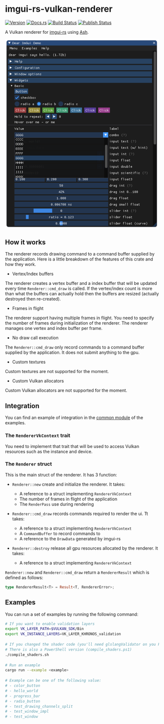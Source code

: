 # imgui-rs-vulkan-renderer

[![Version](https://img.shields.io/crates/v/imgui-rs-vulkan-renderer.svg)](https://crates.io/crates/imgui-rs-vulkan-renderer)
[![Docs.rs](https://docs.rs/imgui-rs-vulkan-renderer/badge.svg)](https://docs.rs/imgui-rs-vulkan-renderer)
[![Build Status](https://github.com/adrien-ben/imgui-rs-vulkan-renderer/workflows/Cross-platform%20build/badge.svg)](https://github.com/adrien-ben/imgui-rs-vulkan-renderer/actions)
[![Publish Status](https://github.com/adrien-ben/imgui-rs-vulkan-renderer/workflows/Publish/badge.svg)](https://github.com/adrien-ben/imgui-rs-vulkan-renderer/actions)

A Vulkan renderer for [imgui-rs][imgui-rs] using [Ash][ash].

![screenshot][screenshot]

## How it works

The renderer records drawing command to a command buffer supplied by the application. Here is a little breakdown of the features of this crate and how they work.

- Vertex/Index buffers

The renderer creates a vertex buffer and a index buffer that will be updated every time
`Renderer::cmd_draw` is called. If the vertex/index count is more than what the buffers can
actually hold then the buffers are resized (actually destroyed then re-created).

- Frames in flight

The renderer support having multiple frames in flight. You need to specify the number of frames
during initialization of the renderer. The renderer manages one vertex and index buffer per frame.

- No draw call execution

The `Renderer::cmd_draw` only record commands to a command buffer supplied by the application. It does not submit anything to the gpu.

- Custom textures

Custom textures are not supported for the moment.

- Custom Vulkan allocators

Custom Vulkan allocators are not supported for the moment.

## Integration

You can find an example of integration in the [common module](examples/common/mod.rs) of the examples.

### The `RendererVkContext` trait

You need to implement that trait that will be used to access Vulkan resources such as the instance and device.

### The `Renderer` struct

This is the main struct of the renderer. It has 3 function:

- `Renderer::new` create and initialize the renderer. It takes:
  - A reference to a struct implementing `RendererVkContext`
  - The number of frames in flight of the application
  - The `RenderPass` use during rendering

- `Renderer::cmd_draw` records commands required to render the ui. Tt takes:
  - A reference to a struct implementing `RendererVkContext`
  - A `CommandBuffer` to record commands to
  - A reference to the `DrawData` generated by imgui-rs

- `Renderer::destroy` release all gpu resources allocated by the renderer. It takes:
  - A reference to a struct implementing `RendererVkContext`

`Renderer::new` and `Renderer::cmd_draw` return a `RendererResult` which is defined as follows:

```rust
type RendererResult<T> = Result<T, RendererError>;
```

## Examples

You can run a set of examples by running the following command:

```sh
# If you want to enable validation layers
export VK_LAYER_PATH=$VULKAN_SDK/Bin
export VK_INSTANCE_LAYERS=VK_LAYER_KHRONOS_validation

# If you changed the shader code (you'll need glslangValidator on you PATH)
# There is also a PowerShell version (compile_shaders.ps1)
./compile_shaders.sh

# Run an example
cargo run --example <example>

# Example can be one of the following value:
# - color_button
# - hello_world
# - progress_bar
# - radio_button
# - test_drawing_channels_split
# - test_window_impl
# - test_window
```

[imgui-rs]: https://github.com/Gekkio/imgui-rs
[ash]: https://github.com/MaikKlein/ash
[screenshot]: Capture.PNG

